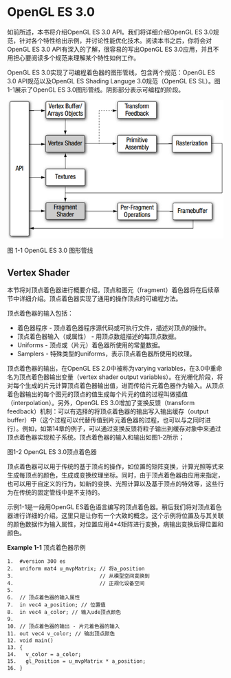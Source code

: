 # OpenGL ES 3.0 #
如前所述，本书将介绍OpenGL ES 3.0 API。我们将详细介绍OpenGL ES 3.0规范，针对各个特性给出示例，并讨论性能优化技术。阅读本书之后，你将会对OpenGL ES 3.0 API有深入的了解，很容易的写出OpenGL ES 3.0应用，并且不用担心要阅读多个规范来理解某个特性如何工作。

OpenGL ES 3.0实现了可编程着色器的图形管线，包含两个规范：OpenGL ES 3.0 API规范以及OpenGL ES Shading Languge 3.0规范（OpenGL ES SL）。图1-1展示了OpenGL ES 3.0图形管线。阴影部分表示可编程的阶段。

![OpenGLES3](OpenGLES3.0_images/OpenGLES3.png)

图 1-1 OpenGL ES 3.0 图形管线


## Vertex Shader ##
本节将对顶点着色器进行概要介绍。顶点和图元（fragment）着色器将在后续章节中详细介绍。顶点着色器实现了通用的操作顶点的可编程方法。

顶点着色器的输入包括：

- 着色器程序 - 顶点着色器程序源代码或可执行文件，描述对顶点的操作。
- 顶点着色器输入（或属性） - 用顶点数组描述的每顶点数据。
- Uniforms - 顶点或（片元）着色器所使用的常量数据。
- Samplers - 特殊类型的uniforms，表示顶点着色器所使用的纹理。

顶点着色器的输出，在OpenGL ES 2.0中被称为varying variables，在3.0中重命名为顶点着色器输出变量（vertex shader output variables）。在光栅化阶段，将对每个生成的片元计算顶点着色器输出值，进而传给片元着色器作为输入。从顶点着色器输出的每个图元的顶点的值生成每个片元的值的过程叫做插值（interpolation）。另外，OpenGL ES 3.0增加了变换反馈（transform feedback）机制：可以有选择的将顶点着色器的输出写入输出缓存（output buffer）中（这个过程可以代替传值到片元着色器的过程，也可以与之同时进行）。例如，如第14章的例子，可以通过变换反馈将粒子输出到缓存对象中来通过顶点着色器实现粒子系统。顶点着色器的输入和输出如图1-2所示；

图1-2 OpenGL ES 3.0顶点着色器

顶点着色器可以用于传统的基于顶点的操作，如位置的矩阵变换，计算光照等式来生成每顶点的颜色，生成或变换纹理坐标。同时，由于顶点着色器由应用来指定，也可以用于自定义的行为，如新的变换、光照计算以及基于顶点的特效等，这些行为在传统的固定管线中是不支持的。

示例1-1是一段用OpenGL ES着色语言编写的顶点着色器。稍后我们将对顶点着色器进行详细的介绍。这里只是让你有一个大致的概念。这个示例将位置及与其关联的颜色数据作为输入属性，对位置应用4*4矩阵进行变换，病输出变换后得位置和颜色。

**Example 1-1** 顶点着色器示例

	1.  #version 300 es
	2.  uniform mat4 u_mvpMatrix; // 将a_position
	3.                            // 从模型空间变换到
	4.                            // 正规化设备空间
	5. 
	6.  // 顶点着色器的输入属性
	7.  in vec4 a_position; // 位置值
	8.  in vec4 a_color; // 输入ude顶点颜色
	9. 
	10. // 顶点着色器的输出 - 片元着色器的输入
	11. out vec4 v_color; // 输出顶点颜色
	12. void main()
	13. {
	14.   v_color = a_color;
	15.   gl_Position = u_mvpMatrix * a_position;
	16. }

	

